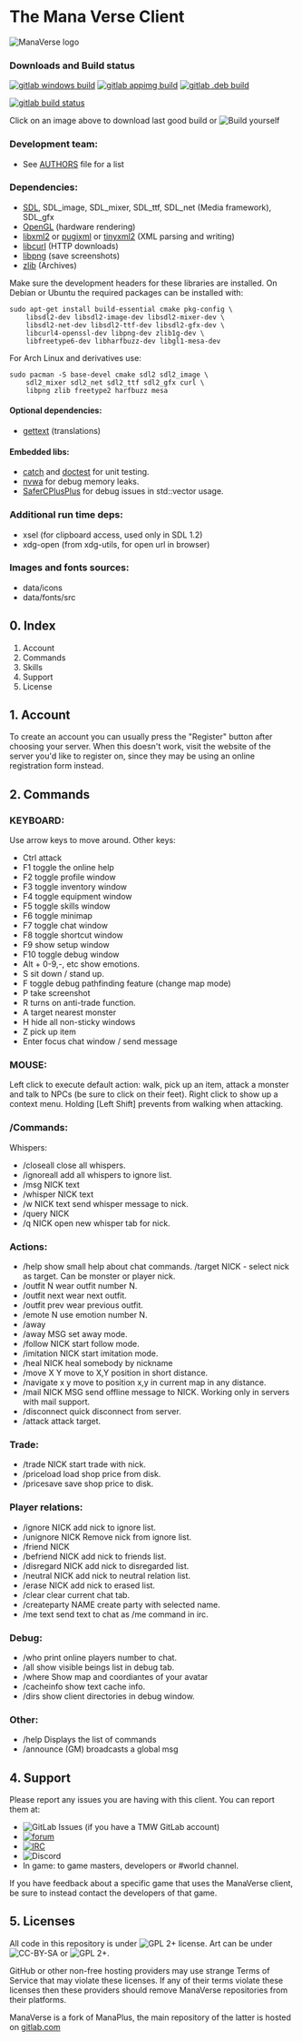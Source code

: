 # The Mana Verse Client

![ManaVerse logo](data/icons/manaverse.png)

### Downloads and Build status
<!-- can't link to job pages directly (https://gitlab.com/gitlab-org/gitlab/-/issues/19845#note_435733246)
     but the browse link has a job page reference and a download button. -->
  <!-- direct link: */-/jobs/artifacts/master/download?job=mxe_gcc5 -->
  [![gitlab windows build](https://git.themanaworld.org/mana/docker-windows-builder/badges/master/pipeline.svg?key_text=Windows+Build&key_width=100px)](https://git.themanaworld.org/mana/docker-windows-builder/-/jobs/artifacts/master/browse?job=mxe_gcc5)
  [![gitlab appimg build](https://git.themanaworld.org/mana/appimg-builder/badges/master/pipeline.svg?key_text=AppImg+Build&key_width=100px)](https://git.themanaworld.org/mana/appimg-builder/-/jobs/artifacts/master/browse?job=x86_64-AppImage)
  [![gitlab .deb build](https://git.themanaworld.org/mana/appimg-builder/badges/master/pipeline.svg?key_text=.deb+Build&key_width=100px)](https://git.themanaworld.org/mana/appimg-builder/-/jobs/artifacts/master/browse?job=deb_pkg)

  [![gitlab build status](https://git.themanaworld.org/mana/verse/badges/master/pipeline.svg?key_text=CI%20on%20master&key_width=100px)](https://git.themanaworld.org/mana/verse/-/pipelines)
<!--
Cicle CI: [![CircleCI](https://circleci.com/gh/ManaPlus/ManaPlus/tree/master.svg?style=svg)](https://circleci.com/gh/ManaPlus/ManaPlus/tree/master)

Semaphore CI: [![Build Status](https://semaphoreci.com/api/v1/4144/manaplus/branches/master/badge.svg)](https://semaphoreci.com/4144/manaplus)

Travis CI: [![travis build status](https://travis-ci.org/ManaPlus/ManaPlus.svg?branch=master)](https://travis-ci.org/ManaPlus/ManaPlus/builds/)

Azure CI: [![Build Status macosx](https://dev.azure.com/manaplus/ManaPlus/_apis/build/status/ManaPlus%20macosx)](https://dev.azure.com/manaplus/ManaPlus/_build/latest?definitionId=2)
          [![Build Status windows](https://dev.azure.com/manaplus/ManaPlus/_apis/build/status/ManaPlus%20main)](https://dev.azure.com/manaplus/ManaPlus/_build/latest?definitionId=1)
-->

  Click on an image above to download last good build or ![Build yourself](INSTALL)

<!-- no pipelines rn :(

 - Coverage: ![coverage report](https://git.themanaworld.org/mana/verse/badges/master/coverage.svg)

 - Doxygen: ![doxygen](https://img.shields.io/badge/Docs-Doxygen-blue.svg)

 - Coverity: ![coverity](https://scan.coverity.com/projects/318/badge.svg)
-->

### Development team:
 - See [AUTHORS](AUTHORS) file for a list

### Dependencies:

 - [SDL](http://libsdl.org/), SDL_image, SDL_mixer, SDL_ttf, SDL_net (Media framework), SDL_gfx
 - [OpenGL](https://www.opengl.org/) (hardware rendering)
 - [libxml2](http://xmlsoft.org/) or [pugixml](http://pugixml.org/) or [tinyxml2](http://www.grinninglizard.com/tinyxml2/) (XML parsing and writing)
 - [libcurl](http://curl.haxx.se/) (HTTP downloads)
 - [libpng](http://www.libpng.org/) (save screenshots)
  - [zlib](http://zlib.net/) (Archives)

Make sure the development headers for these libraries are installed. On
Debian or Ubuntu the required packages can be installed with:

    sudo apt-get install build-essential cmake pkg-config \
        libsdl2-dev libsdl2-image-dev libsdl2-mixer-dev \
        libsdl2-net-dev libsdl2-ttf-dev libsdl2-gfx-dev \
        libcurl4-openssl-dev libpng-dev zlib1g-dev \
        libfreetype6-dev libharfbuzz-dev libgl1-mesa-dev

For Arch Linux and derivatives use:

    sudo pacman -S base-devel cmake sdl2 sdl2_image \
        sdl2_mixer sdl2_net sdl2_ttf sdl2_gfx curl \
        libpng zlib freetype2 harfbuzz mesa

#### Optional dependencies:

 - [gettext](https://www.gnu.org/software/gettext/) (translations)

#### Embedded libs:

  - [catch](https://github.com/philsquared/Catch) and [doctest](https://github.com/onqtam/doctest) for unit testing.
  - [nvwa](https://github.com/adah1972/nvwa) for debug memory leaks.
  - [SaferCPlusPlus](https://github.com/duneroadrunner/SaferCPlusPlus) for debug issues in std::vector usage.

### Additional run time deps:
 - xsel (for clipboard access, used only in SDL 1.2)
 - xdg-open (from xdg-utils, for open url in browser)

### Images and fonts sources:
 - data/icons
 - data/fonts/src


## 0. Index

1. Account
2. Commands
3. Skills
4. Support
5. License

## 1. Account

To create an account you can usually press the "Register" button after
choosing your server. When this doesn't work, visit the website of the server
you'd like to register on, since they may be using an online registration
form instead.

## 2. Commands

### KEYBOARD:

Use arrow keys to move around. Other keys:

- Ctrl               attack
- F1                 toggle the online help
- F2                 toggle profile window
- F3                 toggle inventory window
- F4                 toggle equipment window
- F5                 toggle skills window
- F6                 toggle minimap
- F7                 toggle chat window
- F8                 toggle shortcut window
- F9                 show setup window
- F10                toggle debug window
- Alt + 0-9,-, etc   show emotions.
- S                  sit down / stand up.
- F                  toggle debug pathfinding feature (change map mode)
- P                  take screenshot
- R                  turns on anti-trade function.
- A                  target nearest monster
- H                  hide all non-sticky windows
- Z                  pick up item
- Enter              focus chat window / send message

### MOUSE:

Left click to execute default action: walk, pick up an item, attack a monster
and talk to NPCs (be sure to click on their feet). Right click to show up a
context menu. Holding [Left Shift] prevents from walking when attacking.

### /Commands:

Whispers:
- /closeall          close all whispers.
- /ignoreall         add all whispers to ignore list.
- /msg NICK text
- /whisper NICK text
- /w NICK text       send whisper message to nick.
- /query NICK
- /q NICK            open new whisper tab for nick.

### Actions:
- /help              show small help about chat commands. /target NICK - select nick as target. Can be monster or player nick.
- /outfit N          wear outfit number N.
- /outfit next       wear next outfit.
- /outfit prev       wear previous outfit.
- /emote N           use emotion number N.
- /away
- /away MSG          set away mode.
- /follow NICK       start follow mode.
- /imitation NICK    start imitation mode.
- /heal NICK         heal somebody by nickname
- /move X Y          move to X,Y position in short distance.
- /navigate x y      move to position x,y in current map in any distance.
- /mail NICK MSG     send offline message to NICK. Working only in servers with mail support.
- /disconnect        quick disconnect from server.
- /attack            attack target.

### Trade:
- /trade NICK        start trade with nick.
- /priceload         load shop price from disk.
- /pricesave         save shop price to disk.

### Player relations:
- /ignore NICK       add nick to ignore list.
- /unignore NICK     Remove nick from ignore list.
- /friend NICK
- /befriend NICK     add nick to friends list.
- /disregard NICK    add nick to disregarded list.
- /neutral NICK      add nick to neutral relation list.
- /erase NICK        add nick to erased list.
- /clear             clear current chat tab.
- /createparty NAME  create party with selected name.
- /me text           send text to chat as /me command in irc.

### Debug:
- /who               print online players number to chat.
- /all               show visible beings list in debug tab.
- /where             Show map and coordiantes of your avatar
- /cacheinfo         show text cache info.
- /dirs              show client directories in debug window.

### Other:
- /help              Displays the list of commands
- /announce          (GM) broadcasts a global msg

## 4. Support

Please report any issues you are having with this client.
You can report them at:

<!-- Can't easily get a badge for *open* issues from GitLab itself: https://stackoverflow.com/questions/48829255/gitlab-count-total-number-of-issues -->
- ![GitLab Issues](https://img.shields.io/gitlab/issues/open/mana%2Fplus?gitlab_url=https%3A%2F%2Fgit.themanaworld.org) (if you have a TMW GitLab account)
- [![forum](https://img.shields.io/badge/forum-forums.themanaworld.org-yellow.svg)](https://forums.themanaworld.org/viewforum.php?f=56)
- [![IRC](https://img.shields.io/badge/IRC-Libera%2Fthemanaworld--irc-yellow)](https://web.libera.chat/?channels=themanaworld-irc)
- ![Discord](https://shields.io/discord/775612630836445206.svg?label=Discord)
- In game: to game masters, developers or #world channel.

If you have feedback about a specific game that uses the ManaVerse client, be sure
to instead contact the developers of that game.

## 5. Licenses

All code in this repository is under ![GPL 2+](https://img.shields.io/badge/license-GPL2+-blue.svg) license. Art can be under ![CC-BY-SA](https://img.shields.io/badge/license-CC_BY_SA-blue.svg) or ![GPL 2+](https://img.shields.io/badge/license-GPL2+-blue.svg).

GitHub or other non-free hosting providers may use strange Terms of Service that may violate these licenses.
If any of their terms violate these licenses then these providers should remove ManaVerse repositories from their platforms.

ManaVerse is a fork of ManaPlus, the main repository of the latter is hosted on [gitlab.com](https://gitlab.com/manaplus/manaplus/)
